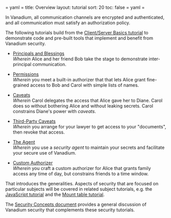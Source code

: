= yaml =
title: Overview
layout: tutorial
sort: 20
toc: false
= yaml =

In Vanadium, all communication channels are encrypted and
authenticated, and all communication must satisfy an authorization
policy.

The following tutorials build from the [Client/Server Basics tutorial][client-server] to demonstrate code and pre-built tools that implement and benefit from
Vanadium security.

*  [Principals and Blessings]<br>
  _Wherein_ Alice and her friend Bob take the stage to
  demonstrate inter-principal communication.

* [Permissions]<br>
  _Wherein_ you meet a built-in authorizer that that lets Alice grant
  fine-grained access to Bob and Carol with simple lists of names.

* [Caveats]<br>
  _Wherein_ Carol delegates the access that Alice gave her to Diane.
  Carol does so without bothering Alice and without leaking secrets.
  Carol constrains Diane's power with _caveats_.

* [Third-Party Caveats]<br>
  _Wherein_ you arrange for your lawyer to get access to your
  "documents", then revoke that access.

* [The Agent]<br>
  _Wherein_ you use a _security agent_ to maintain your secrets and
  facilitate your secure use of Vanadium.

* [Custom Authorizer]<br>
  _Wherein_ you craft a custom authorizer for Alice that grants family
  access any time of day, but constrains friends to a time window.

That introduces the generalities.  Aspects of security that are
focused on particular subjects will be covered in related subject
tutorials, e.g. the [JavaScript tutorial] and the [Mount table tutorial].

The [Security Concepts document] provides a general discussion of
Vanadium security that complements these security tutorials.

[Permissions]: /vanadium-website/build/security/permissions-authorizer.html
[Custom Authorizer]: /vanadium-website/build/security/custom-authorizer.html
[Principals and Blessings]: /vanadium-website/build/security/principals-and-blessings.html
[The Agent]: /vanadium-website/build/security/agent.html
[Caveats]: /vanadium-website/build/security/first-party-caveats.html
[Third-party Caveats]: /vanadium-website/build/security/third-party-caveats.html
[client-server]: /vanadium-website/build/basics.html
[JavaScript tutorial]: /vanadium-website/build/javascript/hellopeer.html
[Security Concepts document]: /concepts/security.html
[Mount table tutorial]: /vanadium-website/build/naming/mount-table.html
